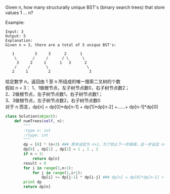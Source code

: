 Given n, how many structurally unique BST's (binary search trees) that store values 1 ... n?

Example:
```
Input: 3
Output: 5
Explanation:
Given n = 3, there are a total of 5 unique BST's:

   1         3     3      2      1
    \       /     /      / \      \
     3     2     1      1   3      2
    /     /       \                 \
   2     1         2                 3
```
给定数字 n，返回由 1 至 n 所组成的唯一搜索二叉树的个数  
假如 n = 3：
1、1做根节点，左子树节点数0，右子树节点数2；  
2、2做根节点，左子树节点数1，右子树节点数1；  
3、3做根节点，左子树节点数2，右子树节点数0  
对于 n 而言，dp[n] = dp[0]*dp[n-1] + dp[1]*dp[n-2] +……+ dp[n-1]*dp[0]
```python
class Solution(object):
    def numTrees(self, n):
        """
        :type n: int
        :rtype: int
        """
        dp = [0] * (n+3) ### 原本设定为 n+1，为了防止下一步报错，这一步设定 n+3，否则当 n = 0时，n+1就会出现不存在 dp[1] 和 dp[2] 的情形
        dp[0] , dp[1] , dp[2] = 1 , 1 , 2
        if n < 3:
            return dp[n]
        result = 0
        for i in range(3,n+1):
            for j in range(1,i+1):
                dp[i] += dp[j-1] * dp[i-j] ### dp[n] = dp[0]*dp[n-1] + dp[1]*dp[n-2] +……+ dp[n-1]*dp[0]，其实这里比较直观的做法是直接计算 dp[n]，但如果详细考虑下去会发现，需要用到 dp[0]，dp[1]……dp[n-1] 的每一个值，所以设定两步 for 循环，逐步计算 dp[0] 至 dp[n-1]，从而计算 dp[n]
        print dp
        return dp[n]
```
